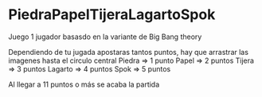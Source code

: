 # PiedraPapelTijeraLagartoSpok

Juego 1 jugador basasdo en la variante de Big Bang theory

Dependiendo de tu jugada apostaras tantos puntos, hay que arrastrar las imagenes hasta el circulo central
Piedra => 1 punto
Papel => 2 puntos 
Tijera => 3 puntos
Lagarto => 4 puntos
Spok => 5 puntos

Al llegar a 11 puntos o más se acaba la partida
